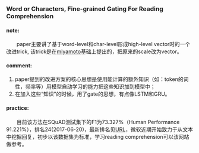 ### Word or Characters, Fine-grained Gating For Reading Comprehension

#### note:
&emsp;&emsp;paper主要讲了基于word-level和char-level形成high-level vector时的一个改进trick, 该trick是在[miyamoto](https://arxiv.org/abs/1606.01700)基础上提出的，把原来的scale改为vector。

#### comment:
1. paper提到的改进方案的核心思想是使用能计算的额外知识（如：token的词性，频率等）用模型自动学习的能力把这些知识加到模型中；
2. 在加入这些“知识”的时候，用了gate的思想，有点像LSTM和GRU。

#### practice: 
&emsp;&emsp;目前该方法在SQuAD测试集下的F1为73.327%（Human Performance 91.221%），排名24(2017-06-20)，最新排名见[URL](https://rajpurkar.github.io/SQuAD-explorer/)，微软近期开始致力于从文本中挖掘回复，初步以该数据集为标准，学习reading comprehension可以该网站做参考。
